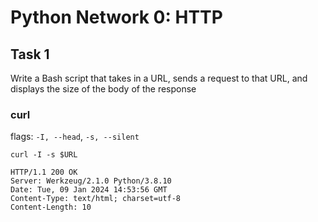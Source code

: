 # Python Network 0: HTTP
## Task 1
Write a Bash script that takes in a URL, sends a request to that URL, and displays the size of the body of the response
### curl 
flags: `-I, --head`, `-s, --silent`


`curl -I -s $URL`
```
HTTP/1.1 200 OK
Server: Werkzeug/2.1.0 Python/3.8.10
Date: Tue, 09 Jan 2024 14:53:56 GMT
Content-Type: text/html; charset=utf-8
Content-Length: 10
```



